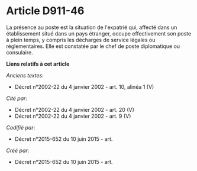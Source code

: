 # Article D911-46

La présence au poste est la situation de l'expatrié qui, affecté dans un établissement situé dans un pays étranger, occupe
effectivement son poste à plein temps, y compris les décharges de service légales ou réglementaires. Elle est constatée par
le chef de poste diplomatique ou consulaire.

**Liens relatifs à cet article**

_Anciens textes_:

  - Décret n°2002-22 du 4 janvier 2002 - art. 10, alinéa 1 (V)

_Cité par_:

  - Décret n°2002-22 du 4 janvier 2002 - art. 20 (V)
  - Décret n°2002-22 du 4 janvier 2002 - art. 9 (V)

_Codifié par_:

  - Décret n°2015-652 du 10 juin 2015 - art.

_Créé par_:

  - Décret n°2015-652 du 10 juin 2015 - art.
